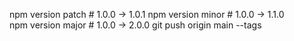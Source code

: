 npm version patch    # 1.0.0 -> 1.0.1
npm version minor    # 1.0.0 -> 1.1.0  
npm version major    # 1.0.0 -> 2.0.0
git push origin main --tags